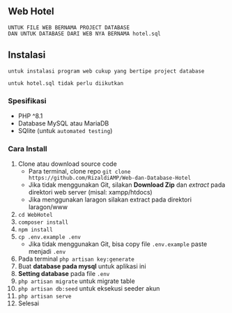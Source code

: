 ## Web Hotel
    UNTUK FILE WEB BERNAMA PROJECT DATABASE
    DAN UNTUK DATABASE DARI WEB NYA BERNAMA hotel.sql
## Instalasi
    untuk instalasi program web cukup yang bertipe project database
    
    untuk hotel.sql tidak perlu diikutkan
### Spesifikasi
- PHP ^8.1
- Database MySQL atau MariaDB
- SQlite (untuk `automated testing`)

### Cara Install

1. Clone atau download source code
    - Para terminal, clone repo `git clone https://github.com/RizaldiAMP/Web-dan-Database-Hotel`
    - Jika tidak menggunakan Git, silakan **Download Zip** dan *extract* pada direktori web server (misal: xampp/htdocs)
    - Jika menggunakan laragon silakan extract pada direktori laragon/www
2. `cd WebHotel`
3. `composer install`
4. `npm install`
5. `cp .env.example .env`
    - Jika tidak menggunakan Git, bisa copy file `.env.example` paste menjadi `.env`
6. Pada terminal `php artisan key:generate`
7. Buat **database pada mysql** untuk aplikasi ini
8. **Setting database** pada file `.env`
9. `php artisan migrate` untuk migrate table
10. `php artisan db:seed` untuk eksekusi seeder akun
11. `php artisan serve`
12. Selesai
